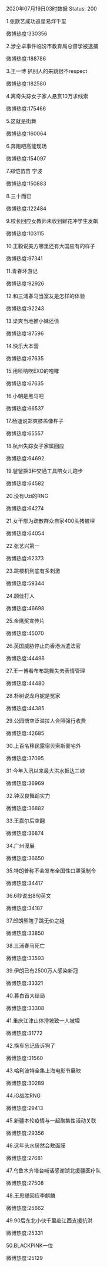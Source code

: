 2020年07月19日03时数据
Status: 200

1.张歆艺成功追星易烊千玺

微博热度:330356

2.涉仝卓事件临汾市教育局总督学被逮捕

微博热度:188786

3.王一博 扒别人的来跳很不respect

微博热度:182580

4.离奇失踪女子家人悬赏10万求线索

微博热度:175466

5.这就是街舞

微博热度:160064

6.奔跑吧高能现场

微博热度:154097

7.郑恺苗苗 宁波

微博热度:150883

8.三十而已

微博热度:122484

9.校长回应女教师未收到鲜花冲学生发飙

微博热度:103115

10.王毅说美方哪里还有大国应有的样子

微博热度:97341

11.青春环游记

微博热度:92926

12.和三浦春马当室友是怎样的体验

微博热度:92243

13.梁爽当地推小妹还债

微博热度:87596

14.快乐大本营

微博热度:67635

15.用唢呐吹EXO的咆哮

微博热度:67635

16.小朝是黑马吧

微博热度:66537

17.杨迪说郑爽膝盖像杵子

微博热度:65557

18.杭州失踪女子家属回应

微博热度:64692

19.爸爸换3种交通工具陪女儿跑步

微博热度:64582

20.没有Uzi的RNG

微博热度:64274

21.女干部为疏散群众自家400头猪被埋

微博热度:64054

22.张艺兴第一

微博热度:62373

23.跳楼机到底有多刺激

微博热度:59344

24.顾佳打人

微博热度:46698

25.金鹰奖宣传片

微博热度:45070

26.英国威胁停止向香港派遣法官

微博热度:44498

27.王一博看布布跳舞失去表情管理

微博热度:44480

28.朴树说龙丹妮是冤家

微博热度:44385

29.公园悟空泛滥拉人合照强行收费

微博热度:42685

30.上百名移民露宿贝索斯豪宅外

微博热度:37095

31.今年入汛以来最大洪水抵达三峡

微博热度:36969

32.钟汉良舞蹈实力

微博热度:36882

33.王嘉尔后空翻

微博热度:36874

34.广州漫展

微博热度:36650

35.特朗普称不会发布全国性口罩强制令

微博热度:34417

36.6秒说出8句英文

微博热度:34187

37.郎朗熊瞎子跳无价之姐

微博热度:33850

38.三浦春马死亡

微博热度:33593

39.伊朗已有2500万人感染新冠

微博热度:33321

40.暮白首大结局

微博热度:33308

41.重庆江津山体滑坡致一人被埋

微博热度:31772

42.换车忘记告诉狗了

微博热度:31560

43.哈利波特全集上海电影节展映

微博热度:30289

44.iG战胜RNG

微博热度:29413

45.新疆本轮疫情与一起聚集性活动关联

微博热度:29356

46.这年头水居然会敷面膜

微博热度:27681

47.乌鲁木齐塔台喊话感谢湖北援疆医疗队

微博热度:27508

48.王思聪回应李麒麟

微博热度:25662

49.90后东北小伙千里赴江西支援抗洪

微博热度:25331

50.BLACKPINK一位

微博热度:25129

